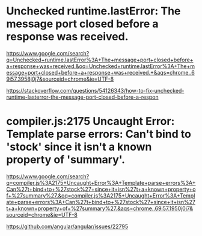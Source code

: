 # Unchecked runtime.lastError: The message port closed before a response was received.

https://www.google.com/search?q=Unchecked+runtime.lastError%3A+The+message+port+closed+before+a+response+was+received.&oq=Unchecked+runtime.lastError%3A+The+message+port+closed+before+a+response+was+received.+&aqs=chrome..69i57.3958j0j7&sourceid=chrome&ie=UTF-8

https://stackoverflow.com/questions/54126343/how-to-fix-unchecked-runtime-lasterror-the-message-port-closed-before-a-respon

# compiler.js:2175 Uncaught Error: Template parse errors: Can't bind to 'stock' since it isn't a known property of 'summary'.

https://www.google.com/search?q=compiler.js%3A2175+Uncaught+Error%3A+Template+parse+errors%3A+Can%27t+bind+to+%27stock%27+since+it+isn%27t+a+known+property+of+%27summary%27.&oq=compiler.js%3A2175+Uncaught+Error%3A+Template+parse+errors%3A+Can%27t+bind+to+%27stock%27+since+it+isn%27t+a+known+property+of+%27summary%27.&aqs=chrome..69i57.1950j0j7&sourceid=chrome&ie=UTF-8

https://github.com/angular/angular/issues/22795
